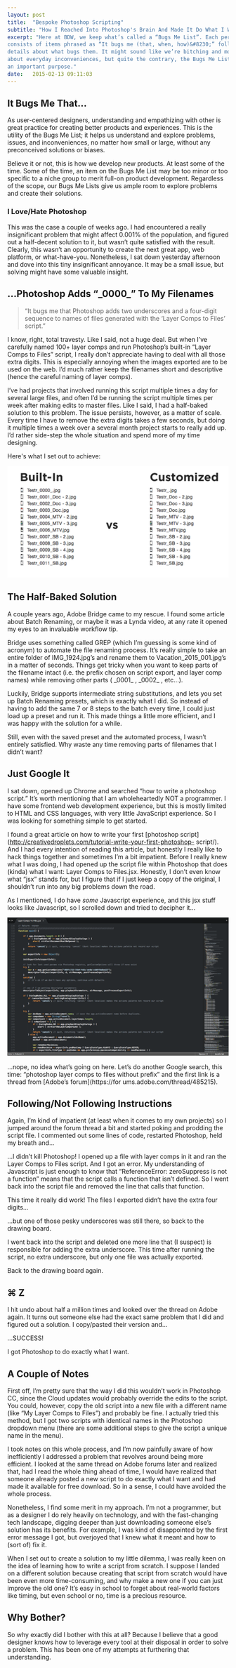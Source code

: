 ```yaml
---
layout: post
title:  "Bespoke Photoshop Scripting"
subtitle: "How I Reached Into Photoshop's Brain And Made It Do What I Want."
excerpt: "Here at BDW, we keep what’s called a “Bugs Me List”. Each person’s list
consists of items phrased as “It bugs me (that, when, how)&#8230;” followed by the
details about what bugs them. It might sound like we’re bitching and moaning
about everyday inconveniences, but quite the contrary, the Bugs Me List serves
an important purpose."
date:   2015-02-13 09:11:03
---
```


## It Bugs Me That&#8230;

As user-centered designers, understanding and empathizing with other is great
practice for creating better products and experiences. This is the utility of
the Bugs Me List; it helps us understand and explore problems, issues, and
inconveniences, no matter how small or large, without any preconceived
solutions or biases.

Believe it or not, this is how we develop new products. At least some of the
time. Some of the time, an item on the Bugs Me List may be too minor or too
specific to a niche group to merit full-on product development. Regardless of
the scope, our Bugs Me Lists give us ample room to explore problems and create
their solutions.

### I Love/Hate Photoshop

This was the case a couple of weeks ago. I had encountered a really
insignificant problem that might affect 0.001% of the population, and figured
out a half-decent solution to it, but wasn’t quite satisfied with the result.
Clearly, this wasn’t an opportunity to create the next great app, web
platform, or what-have-you. Nonetheless, I sat down yesterday afternoon and
dove into this tiny insignificant annoyance. It may be a small issue, but
solving might have some valuable insight.

## &#8230;Photoshop Adds &ldquo;\_0000_&rdquo; To My Filenames

> &ldquo;It bugs me that Photoshop adds two underscores and a four-digit sequence to names of files generated with the ‘Layer Comps to Files’ script.&rdquo;

I know, right, total travesty. Like I said, not a huge deal. But when I’ve
carefully named 100+ layer comps and run Photoshop’s built-in “Layer Comps to
Files” script, I really don’t appreciate having to deal with all those extra
digits. This is especially annoying when the images exported are to be used on
the web. I’d much rather keep the filenames short and descriptive (hence the
careful naming of layer comps).

I’ve had projects that involved running this script multiple times a day for
several large files, and often I’d be running the script multiple times per
week after making edits to master files. Like I said, I had a half-baked
solution to this problem. The issue persists, however, as a matter of scale.
Every time I have to remove the extra digits takes a few seconds, but doing it
multiple times a week over a several month project starts to really add up.
I’d rather side-step the whole situation and spend more of my time designing.

Here's what I set out to achieve:

![Built-in script vs. custom version](/content/2015-02-13-bespoke-photoshop-scripting/scripting-01.png)

## The Half-Baked Solution

A couple years ago, Adobe Bridge came to my rescue. I found some article about
Batch Renaming, or maybe it was a Lynda video, at any rate it opened my eyes
to an invaluable workflow tip.

Bridge uses something called GREP (which I’m guessing is some kind of acronym)
to automate the file renaming process. It’s really simple to take an entire
folder of IMG\_1924.jpg’s and rename them to Vacation\_2015\_001.jpg’s
in a matter of seconds. Things get tricky when you want to keep parts of the
filename intact (i.e. the prefix chosen on script export, and layer comp
names) while removing other parts ( \_0001\_ , \_0002\_ , etc&#8230;).

Luckily, Bridge supports intermediate string substitutions, and lets you set
up Batch Renaming presets, which is exactly what I did. So instead of having
to add the same 7 or 8 steps to the batch every time, I could just load up a
preset and run it. This made things a little more efficient, and I was happy
with the solution for a while.

Still, even with the saved preset and the automated process, I wasn’t entirely
satisfied. Why waste any time removing parts of filenames that I didn’t want?

## Just Google It

I sat down, opened up Chrome and searched “how to write a photoshop script.”
It’s worth mentioning that I am wholeheartedly NOT a programmer. I have some
frontend web development experience, but this is mostly limited to HTML and
CSS languages, with very little JavaScript experience. So I was looking for
something simple to get started.

I found a great article on how to write your first 
[photoshop script](http://creativedroplets.com/tutorial-write-your-first-photoshop-
script/). And I had every intention of reading this article, but honestly I
really like to hack things together and sometimes I’m a bit impatient. Before
I really knew what I was doing, I had opened up the script file within
Photoshop that does (kinda) what I want: Layer Comps to Files.jsx. Honestly, I
don’t even know what “jsx” stands for, but I figure that if I just keep a copy
of the original, I shouldn’t run into any big problems down the road.

As I mentioned, I do have _some_ Javascript experience, and this jsx stuff
looks like Javascript, so I scrolled down and tried to decipher it&#8230;

![Mystical code](/content/2015-02-13-bespoke-photoshop-scripting/code-01.png)

&#8230;nope, no idea what’s going on here. Let’s do another Google search, this
time: “photoshop layer comps to files without prefix” and the first link is a
thread from [Adobe’s forum](https://for
ums.adobe.com/thread/485215).

## Following/Not Following Instructions

Again, I’m kind of impatient (at least when it comes to my own projects) so I
jumped around the forum thread a bit and started poking and prodding the
script file. I commented out some lines of code, restarted Photoshop, held my
breath and&#8230;

&#8230;I didn’t kill Photoshop! I opened up a file with layer comps in it and ran
the Layer Comps to Files script. And I got an error. My understanding of
Javascript is just enough to know that “ReferenceError: zeroSuppress is not a
function” means that the script calls a function that isn’t defined. So I went
back into the script file and removed the line that calls that function.

This time it really did work! The files I exported didn’t have the extra four
digits&#8230;

&#8230;but one of those pesky underscores was still there, so back to the drawing
board.

I went back into the script and deleted one more line that (I suspect) is
responsible for adding the extra underscore. This time after running the
script, no extra underscore, but only one file was actually exported.

Back to the drawing board again.

## ⌘ Z

I hit undo about half a million times and looked over the thread on Adobe
again. It turns out someone else had the exact same problem that I did and
figured out a solution. I copy/pasted their version and&#8230;

&#8230;SUCCESS!

I got Photoshop to do exactly what I want.

## A Couple of Notes

First off, I’m pretty sure that the way I did this wouldn’t work in Photoshop
CC, since the Cloud updates would probably override the edits to the script.
You could, however, copy the old script into a new file with a different name
(like “My Layer Comps to Files”) and probably be fine. I actually tried this
method, but I got two scripts with identical names in the Photoshop dropdown
menu (there are some additional steps to give the script a unique name in the
menu).

I took notes on this whole process, and I’m now painfully aware of how
inefficiently I addressed a problem that revolves around being more efficient.
I looked at the same thread on Adobe forums later and realized that, had I
read the whole thing ahead of time, I would have realized that someone already
posted a new script to do exactly what I want and had made it available for
free download. So in a sense, I could have avoided the whole process.

Nonetheless, I find some merit in my approach. I’m not a programmer, but as a
designer I do rely heavily on technology, and with the fast-changing tech
landscape, digging deeper than just downloading someone else’s solution has
its benefits. For example, I was kind of disappointed by the first error
message I got, but overjoyed that I knew what it meant and how to (sort of)
fix it.

When I set out to create a solution to my little dilemma, I was really keen on
the idea of learning how to write a script from scratch. I suppose I landed on
a different solution because creating that script from scratch would have been
even more time-consuming, and why make a new one if you can just improve the
old one? It’s easy in school to forget about real-world factors like timing,
but even school or no, time is a precious resource.

## Why Bother?

So why exactly did I bother with this at all? Because I believe that a good
designer knows how to leverage every tool at their disposal in order to solve
a problem. This has been one of my attempts at furthering that understanding.